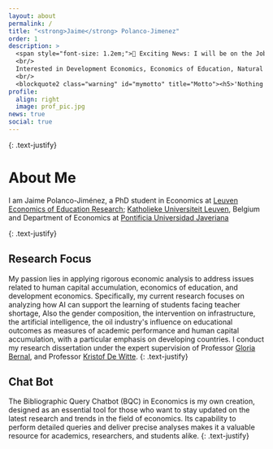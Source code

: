 ```yaml
---
layout: about
permalink: /
title: "<strong>Jaime</strong> Polanco-Jimenez"
order: 1
description: >
  <span style="font-size: 1.2em;">🚀 Exciting News: I will be on the Job Market in 2025/2026!</span>
  <br/>
  Interested in Development Economics, Economics of Education, Natural Resource Economics, and being an enthusiastic data scientist.
  <br/>
  <blockquote2 class="warning" id="mymotto" title="Motto"><h5>'Nothing is built on stone, all is built on sand; but we must build as if the sand were stone.'<br/> – Jorge Luis Borges</h5></blockquote2>
profile:
  align: right
  image: prof_pic.jpg
news: true
social: true
---
```


{: .text-justify}
# About Me
I am Jaime Polanco-Jiménez, a PhD student in Economics at [Leuven Economics of Education Research](https://research.kuleuven.be/portal/en/project/3H240489);  [Katholieke Universiteit Leuven](https://www.kuleuven.be/english/), Belgium and  Department of Economics at [Pontificia Universidad Javeriana](https://www.javeriana.edu.co/) 
 
 
{: .text-justify}


## Research Focus


My passion lies in applying rigorous economic analysis to address issues related to human capital accumulation, economics of education, and development economics. Specifically, my current research focuses on analyzing how AI can support the learning of students facing teacher shortage, Also the gender composition, the intervention on infrastructure, the artificial intelligence, the oil industry's influence on educational outcomes as measures of academic performance and human capital accumulation, with a particular emphasis on developing countries.   I conduct my research dissertation under the expert supervision of Professor [Gloria Bernal](https://cea.javeriana.edu.co/w/facultad-de-cea-profesores-econom%C3%8Da-17?redirect=%2Fprofesores), and Professor [Kristof De Witte](https://www.kuleuven.be/wieiswie/en/person/00049626).
{: .text-justify}


## Chat Bot

The Bibliographic Query Chatbot (BQC) in Economics is my own creation, designed as an essential tool for those who want to stay updated on the latest research and trends in the field of economics. Its capability to perform detailed queries and deliver precise analyses makes it a valuable resource for academics, researchers, and students alike.
{: .text-justify}

<div id="chat" class="w-full px-1 h-screen">
  <df-messenger
    location="us-central1"
    project-id="novyye-produkty"
    agent-id="dd6837ef-da45-44f4-b222-ccfaff6ade5b"
    language-code="en">
    <df-messenger-chat
    chat-title="Jaime Bot">
    </df-messenger-chat>
  </df-messenger>
</div>
 

<script src="https://www.gstatic.com/dialogflow-console/fast/df-messenger/prod/v1/df-messenger.js"></script>

<style>
  df-messenger {
    --df-messenger-bot-message: #004aad; /* Bot message background color - dark blue */
    --df-messenger-button-titlebar-color: #b76e2a; /* Title bar button color */
    --df-messenger-chat-background-color: #ffffff; /* Chat background color - pure white */
    --df-messenger-font-color: #000000; /* Font color for messages - black for high contrast */
    --df-messenger-send-icon: #fca103; /* Send icon color */
    --df-messenger-user-message: #005c2e; /* User message background color - dark green */
  }

  /* Ensure the custom properties are applied to the correct elements */
  df-messenger .chat-wrapper[opened] df-messenger-chat .message-list .message.user {
    background-color: var(--df-messenger-user-message);
  }

  df-messenger .chat-wrapper[opened] df-messenger-chat .message-list .message.bot {
    background-color: var(--df-messenger-bot-message);
  }

  df-messenger .chat-wrapper[opened] df-messenger-chat {
    background-color: var(--df-messenger-chat-background-color);
  }

  df-messenger .chat-wrapper[opened] df-messenger-chat .message-list .message {
    color: var(--df-messenger-font-color);
  }

  df-messenger .chat-wrapper[opened] df-messenger-titlebar {
    background-color: var(--df-messenger-button-titlebar-color);
  }

  df-messenger .chat-wrapper[opened] df-messenger-input {
    color: var(--df-messenger-font-color);
  }

  df-messenger .chat-wrapper[opened] df-messenger-send-icon {
    fill: var(--df-messenger-send-icon);
  }

  .df-messenger-message {
    font-family: Arial, sans-serif; /* Specify a fallback font */
    font-size: 18px; /* Increase font size for better readability */
    line-height: 1.5; /* Set line spacing */
    padding: 14px; /* Add padding for better spacing */
    margin: 10px 0; /* Add margins for better spacing between messages */
    color: var(--df-messenger-font-color); /* Apply the font color variable */
  }
  .w-full {
    width: 95%;
  }

  .px-1 {
    padding: 1.0rem, 0px;
  }

  .h-screen {
    height: 60vh;
  }
 
</style>  

<!-- Google tag (gtag.js) -->
<script async src="https://www.googletagmanager.com/gtag/js?id=G-EHXV39ZW0B"></script>
<script>
  window.dataLayer = window.dataLayer || [];
  function gtag(){dataLayer.push(arguments);}
  gtag('js', new Date());

  gtag('config', 'G-EHXV39ZW0B');
</script>
 